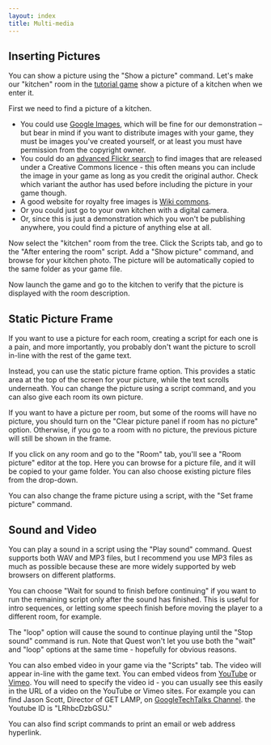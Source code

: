 ```yaml
---
layout: index
title: Multi-media
---
```



Inserting Pictures
------------------

You can show a picture using the "Show a picture" command. Let's make our "kitchen" room in the [tutorial game](tutorial/index.html) show a picture of a kitchen when we enter it.

First we need to find a picture of a kitchen.

-   You could use [Google Images](http://images.google.com), which will be fine for our demonstration – but bear in mind if you want to distribute images with your game, they must be images you've created yourself, or at least you must have permission from the copyright owner.
-   You could do an [advanced Flickr search](http://www.flickr.com/search/advanced/) to find images that are released under a Creative Commons licence - this often means you can include the image in your game as long as you credit the original author. Check which variant the author has used before including the picture in your game though.
-   A good website for royalty free images is [Wiki commons](https://commons.wikimedia.org/wiki/Main_Page).
-   Or you could just go to your own kitchen with a digital camera.
-   Or, since this is just a demonstration which you won't be publishing anywhere, you could find a picture of anything else at all.

Now select the "kitchen" room from the tree. Click the Scripts tab, and go to the "After entering the room" script. Add a "Show picture" command, and browse for your kitchen photo. The picture will be automatically copied to the same folder as your game file.

Now launch the game and go to the kitchen to verify that the picture is displayed with the room description.

Static Picture Frame
--------------------

If you want to use a picture for each room, creating a script for each one is a pain, and more importantly, you probably don't want the picture to scroll in-line with the rest of the game text.

Instead, you can use the static picture frame option. This provides a static area at the top of the screen for your picture, while the text scrolls underneath. You can change the picture using a script command, and you can also give each room its own picture.

If you want to have a picture per room, but some of the rooms will have no picture, you should turn on the "Clear picture panel if room has no picture" option. Otherwise, if you go to a room with no picture, the previous picture will still be shown in the frame.

If you click on any room and go to the "Room" tab, you'll see a "Room picture" editor at the top. Here you can browse for a picture file, and it will be copied to your game folder. You can also choose existing picture files from the drop-down.

You can also change the frame picture using a script, with the "Set frame picture" command.

Sound and Video
---------------

You can play a sound in a script using the "Play sound" command. Quest supports both WAV and MP3 files, but I recommend you use MP3 files as much as possible because these are more widely supported by web browsers on different platforms.

You can choose "Wait for sound to finish before continuing" if you want to run the remaining script only after the sound has finished. This is useful for intro sequences, or letting some speech finish before moving the player to a different room, for example.

The "loop" option will cause the sound to continue playing until the "Stop sound" command is run. Note that Quest won't let you use both the "wait" and "loop" options at the same time - hopefully for obvious reasons.

You can also embed video in your game via the "Scripts" tab. The video will appear in-line with the game text. You can embed videos from [YouTube](http://www.youtube.com) or [Vimeo](http://www.vimeo.com). You will need to specify the video id - you can usually see this easily in the URL of a video on the YouTube or Vimeo sites. For example you can find Jason Scott, Director of GET LAMP, on [GoogleTechTalks Channel](http://youtu.be/LRhbcDzbGSU). the Youtube ID is "LRhbcDzbGSU."

You can also find script commands to print an email or web address hyperlink.